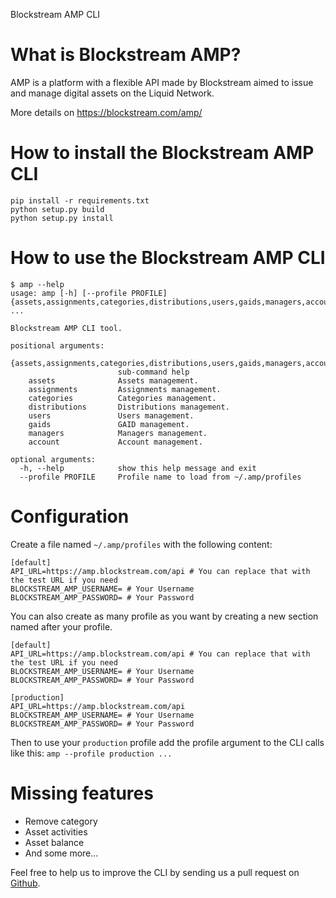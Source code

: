 Blockstream AMP CLI

# What is Blockstream AMP?

AMP is a platform with a flexible API made by Blockstream aimed to issue and manage digital assets on the Liquid Network.

More details on https://blockstream.com/amp/

# How to install the Blockstream AMP CLI

```
pip install -r requirements.txt
python setup.py build
python setup.py install
```

# How to use the Blockstream AMP CLI

```
$ amp --help
usage: amp [-h] [--profile PROFILE] {assets,assignments,categories,distributions,users,gaids,managers,account} ...

Blockstream AMP CLI tool.

positional arguments:
  {assets,assignments,categories,distributions,users,gaids,managers,account}
                        sub-command help
    assets              Assets management.
    assignments         Assignments management.
    categories          Categories management.
    distributions       Distributions management.
    users               Users management.
    gaids               GAID management.
    managers            Managers management.
    account             Account management.

optional arguments:
  -h, --help            show this help message and exit
  --profile PROFILE     Profile name to load from ~/.amp/profiles
```

# Configuration

Create a file named `~/.amp/profiles` with the following content:
```
[default]
API_URL=https://amp.blockstream.com/api # You can replace that with the test URL if you need
BLOCKSTREAM_AMP_USERNAME= # Your Username
BLOCKSTREAM_AMP_PASSWORD= # Your Password
```

You can also create as many profile as you want by creating a new section named after your profile.

```
[default]
API_URL=https://amp.blockstream.com/api # You can replace that with the test URL if you need
BLOCKSTREAM_AMP_USERNAME= # Your Username
BLOCKSTREAM_AMP_PASSWORD= # Your Password

[production]
API_URL=https://amp.blockstream.com/api
BLOCKSTREAM_AMP_USERNAME= # Your Username
BLOCKSTREAM_AMP_PASSWORD= # Your Password
```

Then to use your `production` profile add the profile argument to the CLI calls like this: `amp --profile production ...`

# Missing features

- Remove category
- Asset activities
- Asset balance
- And some more...

Feel free to help us to improve the CLI by sending us a pull request on [Github](https://github.com/Exordium-Limited/blockstream-amp-cli).
